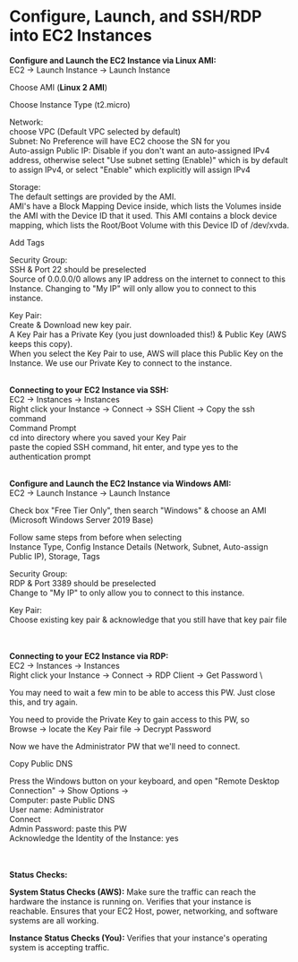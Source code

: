 # Configure, Launch, and SSH/RDP into EC2 Instances

**Configure and Launch the EC2 Instance via Linux AMI:** \
EC2 → Launch Instance → Launch Instance

Choose AMI (**Linux 2 AMI**)

Choose Instance Type (t2.micro)

Network: \
choose VPC (Default VPC selected by default) \
Subnet: No Preference will have EC2 choose the SN for you \
Auto-assign Public IP: Disable if you don't want an auto-assigned IPv4 address, otherwise select "Use subnet setting (Enable)" which is by default to assign IPv4, or select "Enable" which explicitly will assign IPv4

Storage: \
The default settings are provided by the AMI. \
AMI's have a Block Mapping Device inside, which lists the Volumes inside the AMI with the Device ID that it used. This AMI contains a block device mapping, which lists the Root/Boot Volume with this Device ID of /dev/xvda.

Add Tags

Security Group: \
SSH & Port 22 should be preselected \
Source of 0.0.0.0/0 allows any IP address on the internet to connect to this Instance. Changing to "My IP" will only allow you to connect to this instance.

Key Pair: \
Create & Download new key pair. \
A Key Pair has a Private Key (you just downloaded this!)  & Public Key (AWS keeps this copy). \
When you select the Key Pair to use, AWS will place this Public Key on the Instance. We use our Private Key to connect to the instance.

\
**Connecting to your EC2 Instance via SSH:** \
EC2 → Instances → Instances \
Right click your Instance → Connect → SSH Client → Copy the ssh command \
Command Prompt \
cd into directory where you saved your Key Pair \
paste the copied SSH command, hit enter, and type yes to the authentication prompt

\
**Configure and Launch the EC2 Instance via Windows AMI:** \
EC2 → Launch Instance → Launch Instance

Check box "Free Tier Only", then search "Windows" & choose an AMI (Microsoft Windows Server 2019 Base)

Follow same steps from before when selecting \
Instance Type, Config Instance Details (Network, Subnet, Auto-assign Public IP), Storage, Tags

Security Group: \
RDP & Port 3389 should be preselected \
Change to "My IP" to only allow you to connect to this instance.

Key Pair: \
Choose existing key pair & acknowledge that you still have that key pair file

\
\
**Connecting to your EC2 Instance via RDP:** \
EC2 → Instances → Instances \
Right click your Instance → Connect → RDP Client → Get Password \

You may need to wait a few min to be able to access this PW. Just close this, and try again.

You need to provide the Private Key to gain access to this PW, so \
Browse → locate the Key Pair file → Decrypt Password

Now we have the Administrator PW that we'll need to connect.

Copy Public DNS

Press the Windows button on your keyboard, and open "Remote Desktop Connection" → Show Options → \
Computer: paste Public DNS \
User name: Administrator \
Connect \
Admin Password: paste this PW \
Acknowledge the Identity of the Instance: yes

\
\
**Status Checks:**

**System Status Checks (AWS):** Make sure the traffic can reach the hardware the instance is running on. Verifies that your instance is reachable. Ensures that your EC2 Host, power, networking, and software systems are all working.

**Instance Status Checks (You):** Verifies that your instance's operating system is accepting traffic.

